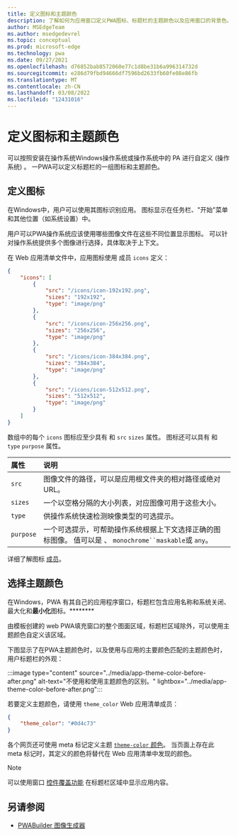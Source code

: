 ```yaml
---
title: 定义图标和主题颜色
description: 了解如何为应用窗口定义PWA图标、标题栏的主题颜色以及应用窗口的背景色。
author: MSEdgeTeam
ms.author: msedgedevrel
ms.topic: conceptual
ms.prod: microsoft-edge
ms.technology: pwa
ms.date: 09/27/2021
ms.openlocfilehash: d76852bab8572060e77c1d8be31b6a996314732d
ms.sourcegitcommit: e286d79fbd94666df7596bd2633fb60fe08e86fb
ms.translationtype: MT
ms.contentlocale: zh-CN
ms.lasthandoff: 03/08/2022
ms.locfileid: "12431016"
---
```

# <a name="define-icons-and-a-theme-color"></a>定义图标和主题颜色

可以按照安装在操作系统Windows操作系统或操作系统中的 PA 进行自定义 (操作系统) 。  一PWA可以定义标题栏的一组图标和主题颜色。


<!-- ====================================================================== -->
## <a name="define-icons"></a>定义图标

在Windows中，用户可以使用其图标识别应用。 图标显示在任务栏、"开始"菜单和其他位置（如系统设置）中。

用户可以PWA操作系统应该使用哪些图像文件在这些不同位置显示图标。  可以针对操作系统提供多个图像进行选择，具体取决于上下文。

在 Web 应用清单文件中，应用图标使用 成员 `icons` 定义：

```json
{
    "icons": [
        {
            "src": "/icons/icon-192x192.png",
            "sizes": "192x192",
            "type": "image/png"
        },
        {
            "src": "/icons/icon-256x256.png",
            "sizes": "256x256",
            "type": "image/png"
        },
        {
            "src": "/icons/icon-384x384.png",
            "sizes": "384x384",
            "type": "image/png"
        },
        {
            "src": "/icons/icon-512x512.png",
            "sizes": "512x512",
            "type": "image/png"
        }
    ]
}
```

数组中的每个 `icons` 图标应至少具有 和 `src` `sizes` 属性。  图标还可以具有 和 `type` `purpose` 属性。

| 属性 | 说明 |
|:--- |:--- |
| `src` | 图像文件的路径，可以是应用根文件夹的相对路径或绝对 URL。 |
| `sizes` | 一个以空格分隔的大小列表，对应图像可用于这些大小。 |
| `type` | 供操作系统快速检测映像类型的可选提示。 |
| `purpose` | 一个可选提示，可帮助操作系统根据上下文选择正确的图标图像。  值可以是 、 `monochrome``maskable`或 `any`。 |

详细了解图标 [成员](https://developer.mozilla.org/docs/Web/Manifest/icons)。

<!-- TODO: add information about which sizes Windows require at a minimum, and which sizes are used where -->


<!-- ====================================================================== -->
## <a name="choose-a-theme-color"></a>选择主题颜色

在Windows，PWA 有其自己的应用程序窗口，标题栏包含应用名称和系统关闭、最大化和**最小化**图标。********

由模板创建的 web PWA填充窗口的整个图面区域，标题栏区域除外，可以使用主题颜色自定义该区域。

下图显示了在PWA主题颜色时，以及使用与应用的主要颜色匹配的主题颜色时，用户标题栏的外观：

:::image type="content" source="../media/app-theme-color-before-after.png" alt-text="不使用和使用主题颜色的区别。" lightbox="../media/app-theme-color-before-after.png":::
<!-- lightbox is justified here, to inspect parts of window -->

若要定义主题颜色，请使用 `theme_color` Web 应用清单成员：

```json
{
    "theme_color": "#0d4c73"
}
```

各个网页还可使用 meta 标记定义主题 [`theme-color` 颜色](https://developer.mozilla.org/docs/Web/HTML/Element/meta/name/theme-color)。 当页面上存在此 meta 标记时，其定义的颜色将替代在 Web 应用清单中发现的颜色。

> [!NOTE]
> 可以使用窗口 [控件覆盖功能](window-controls-overlay.md) 在标题栏区域中显示应用内容。


<!-- ====================================================================== -->
## <a name="see-also"></a>另请参阅

*   [PWABuilder 图像生成器](https://www.pwabuilder.com/imageGenerator)
